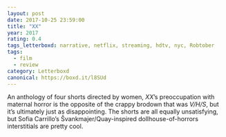 ```yaml
---
layout: post 
date: 2017-10-25 23:59:00
title: "XX"
year: 2017
rating: 0.4
tags_letterboxd: narrative, netflix, streaming, hdtv, nyc, Robtober
tags:
  - film
  - review
category: Letterboxd
canonical: https://boxd.it/l8SUd
---
```


An anthology of four shorts directed by women, <cite>XX</cite>’s preoccupation with maternal horror is the opposite of the crappy brodown that was <cite>V/H/S</cite>, but it’s ultimately just as disappointing. The shorts are all equally unsatisfying, but Sofia Carrillo’s Švankmajer/Quay-inspired dollhouse-of-horrors interstitials are pretty cool.
